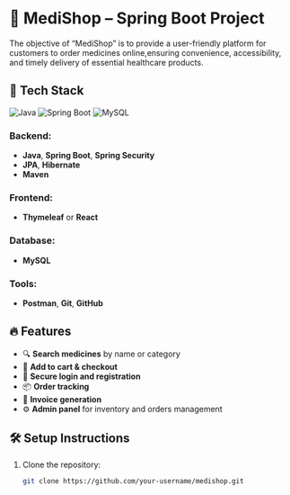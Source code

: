 # 🏥 MediShop – Spring Boot Project

The objective of “MediShop” is to provide a user-friendly platform for customers to order medicines online,ensuring convenience, accessibility, and timely delivery of essential healthcare products.

## 🚀 Tech Stack

![Java](https://img.shields.io/badge/Java-ED8B00?style=for-the-badge&logo=java&logoColor=white)
![Spring Boot](https://img.shields.io/badge/Spring_Boot-6DB33F?style=for-the-badge&logo=spring-boot&logoColor=white)
![MySQL](https://img.shields.io/badge/MySQL-005C84?style=for-the-badge&logo=mysql&logoColor=white)

### Backend:
- **Java**, **Spring Boot**, **Spring Security**
- **JPA**, **Hibernate**
- **Maven**

### Frontend:
- **Thymeleaf** or **React**

### Database:
- **MySQL**

### Tools:
- **Postman**, **Git**, **GitHub**

## 🔥 Features

- 🔍 **Search medicines** by name or category
- 🛒 **Add to cart & checkout**
- 🔐 **Secure login and registration**
- 📦 **Order tracking**
- 🧾 **Invoice generation**
- ⚙ **Admin panel** for inventory and orders management

## 🛠️ Setup Instructions

1. Clone the repository:
   ```sh
   git clone https://github.com/your-username/medishop.git
